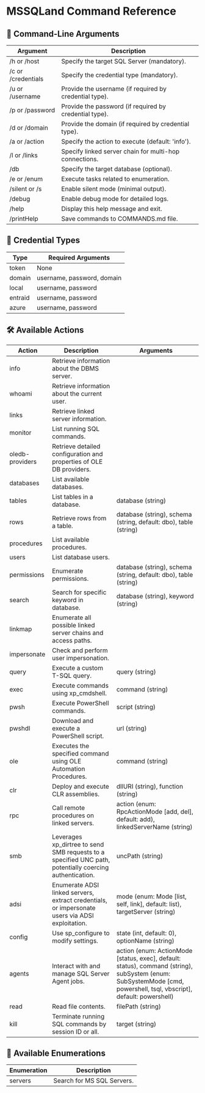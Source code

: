 # MSSQLand Command Reference

## 📌 Command-Line Arguments


| Argument           | Description                                            |
| ------------------ | ------------------------------------------------------ |
| /h or /host        | Specify the target SQL Server (mandatory).             |
| /c or /credentials | Specify the credential type (mandatory).               |
| /u or /username    | Provide the username (if required by credential type). |
| /p or /password    | Provide the password (if required by credential type). |
| /d or /domain      | Provide the domain (if required by credential type).   |
| /a or /action      | Specify the action to execute (default: 'info').       |
| /l or /links       | Specify linked server chain for multi-hop connections. |
| /db                | Specify the target database (optional).                |
| /e or /enum        | Execute tasks related to enumeration.                  |
| /silent or /s      | Enable silent mode (minimal output).                   |
| /debug             | Enable debug mode for detailed logs.                   |
| /help              | Display this help message and exit.                    |
| /printHelp         | Save commands to COMMANDS.md file.                     |


## 🔑 Credential Types


| Type    | Required Arguments         |
| ------- | -------------------------- |
| token   | None                       |
| domain  | username, password, domain |
| local   | username, password         |
| entraid | username, password         |
| azure   | username, password         |


## 🛠 Available Actions


| Action          | Description                                                                                             | Arguments                                                                                                                                                           |
| --------------- | ------------------------------------------------------------------------------------------------------- | ------------------------------------------------------------------------------------------------------------------------------------------------------------------- |
| info            | Retrieve information about the DBMS server.                                                             |                                                                                                                                                                     |
| whoami          | Retrieve information about the current user.                                                            |                                                                                                                                                                     |
| links           | Retrieve linked server information.                                                                     |                                                                                                                                                                     |
| monitor         | List running SQL commands.                                                                              |                                                                                                                                                                     |
| oledb-providers | Retrieve detailed configuration and properties of OLE DB providers.                                     |                                                                                                                                                                     |
| databases       | List available databases.                                                                               |                                                                                                                                                                     |
| tables          | List tables in a database.                                                                              | database (string)                                                                                                                                                   |
| rows            | Retrieve rows from a table.                                                                             | database (string), schema (string, default: dbo), table (string)                                                                                                    |
| procedures      | List available procedures.                                                                              |                                                                                                                                                                     |
| users           | List database users.                                                                                    |                                                                                                                                                                     |
| permissions     | Enumerate permissions.                                                                                  | database (string), schema (string, default: dbo), table (string)                                                                                                    |
| search          | Search for specific keyword in database.                                                                | database (string), keyword (string)                                                                                                                                 |
| linkmap         | Enumerate all possible linked server chains and access paths.                                           |                                                                                                                                                                     |
| impersonate     | Check and perform user impersonation.                                                                   |                                                                                                                                                                     |
| query           | Execute a custom T-SQL query.                                                                           | query (string)                                                                                                                                                      |
| exec            | Execute commands using xp_cmdshell.                                                                     | command (string)                                                                                                                                                    |
| pwsh            | Execute PowerShell commands.                                                                            | script (string)                                                                                                                                                     |
| pwshdl          | Download and execute a PowerShell script.                                                               | url (string)                                                                                                                                                        |
| ole             | Executes the specified command using OLE Automation Procedures.                                         | command (string)                                                                                                                                                    |
| clr             | Deploy and execute CLR assemblies.                                                                      | dllURI (string), function (string)                                                                                                                                  |
| rpc             | Call remote procedures on linked servers.                                                               | action (enum: RpcActionMode [add, del], default: add), linkedServerName (string)                                                                                    |
| smb             | Leverages xp_dirtree to send SMB requests to a specified UNC path, potentially coercing authentication. | uncPath (string)                                                                                                                                                    |
| adsi            | Enumerate ADSI linked servers, extract credentials, or impersonate users via ADSI exploitation.         | mode (enum: Mode [list, self, link], default: list), targetServer (string)                                                                                          |
| config          | Use sp_configure to modify settings.                                                                    | state (int, default: 0), optionName (string)                                                                                                                        |
| agents          | Interact with and manage SQL Server Agent jobs.                                                         | action (enum: ActionMode [status, exec], default: status), command (string), subSystem (enum: SubSystemMode [cmd, powershell, tsql, vbscript], default: powershell) |
| read            | Read file contents.                                                                                     | filePath (string)                                                                                                                                                   |
| kill            | Terminate running SQL commands by session ID or all.                                                    | target (string)                                                                                                                                                     |


## 🔎 Available Enumerations


| Enumeration | Description                |
| ----------- | -------------------------- |
| servers     | Search for MS SQL Servers. |

